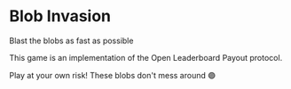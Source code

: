 # Blob Invasion
Blast the blobs as fast as possible

This game is an implementation of the Open Leaderboard Payout protocol.

Play at your own risk! These blobs don't mess around 🟣
